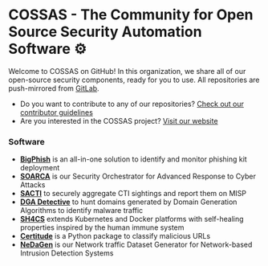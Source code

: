 # COSSAS - The Community for Open Source Security Automation Software ⚙️

Welcome to COSSAS on GitHub! In this organization, we share all of our open-source security components, ready for you to use. All repositories are push-mirrored from [GitLab](https://gitlab.com/cossas).

- Do you want to contribute to any of our repositories? [Check out our contributor guidelines](https://gitlab.com/cossas/home/-/blob/main/CONTRIBUTING.md)
- Are you interested in the COSSAS project? [Visit our website](https://cossas-project.org)

### Software

- **[BigPhish](https://github.com/COSSAS/bigphish)** is an all-in-one solution to identify and monitor phishing kit deployment
- **[SOARCA](https://github.com/COSSAS/SOARCA)** is our Security Orchestrator for Advanced Response to Cyber Attacks
- **[SACTI](https://github.com/COSSAS/sacti)** to securely aggregate CTI sightings and report them on MISP
- **[DGA Detective](https://github.com/COSSAS/dgad)** to hunt domains generated by Domain Generation Algorithms to identify malware traffic
- **[SH4CS](https://github.com/COSSAS/sh4cs)** extends Kubernetes and Docker platforms with self-healing properties inspired by the human immune system
- **[Certitude](https://github.com/COSSAS/Certitude)** is a Python package to classify malicious URLs
- **[NeDaGen](https://github.com/COSSAS/Certitude)** is our Network traffic Dataset Generator for Network-based Intrusion Detection Systems
